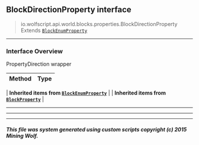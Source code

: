 ## BlockDirectionProperty __interface__

>io.wolfscript.api.world.blocks.properties.BlockDirectionProperty
>Extends [`BlockEnumProperty`](BlockEnumProperty.md)

---

### Interface Overview

PropertyDirection wrapper

Method | Type   
--- | :--- 
 |
__Inherited items from [`BlockEnumProperty`](BlockEnumProperty.md)__ |
 |
__Inherited items from [`BlockProperty`](BlockProperty.md)__ |







---



---


---


##### This file was system generated using custom scripts copyright (c) 2015 Mining Wolf.
	

